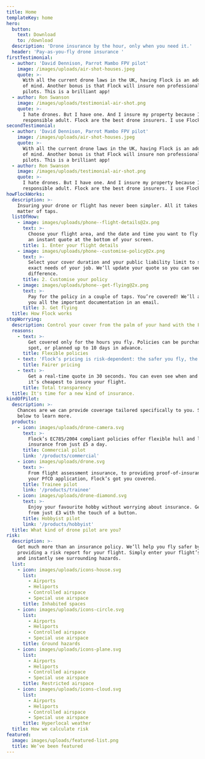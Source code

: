 ```yaml
---
title: Home
templateKey: home
hero:
  button:
    text: Download
    to: /download
  description: 'Drone insurance by the hour, only when you need it.'
  header: 'Pay-as-you-fly drone insurance '
firstTestimonial:
  - author: 'David Dennison, Parrot Mambo FPV pilot'
    image: /images/uploads/air-shot-houses.jpeg
    quote: >-
      With all the current drone laws in the UK, having Flock is an added peace
      of mind. Another bonus is that Flock will insure non professional drone
      pilots. This is a brilliant app!
  - author: Ron Swanson
    image: /images/uploads/testimonial-air-shot.png
    quote: >-
      I hate drones. But I have one. And I insure my property because I'm a
      responsible adult. Flock are the best drone insurers. I use Flock.
secondTestimonial:
  - author: 'David Dennison, Parrot Mambo FPV pilot'
    image: /images/uploads/air-shot-houses.jpeg
    quote: >-
      With all the current drone laws in the UK, having Flock is an added peace
      of mind. Another bonus is that Flock will insure non professional drone
      pilots. This is a brilliant app!
  - author: Ron Swanson
    image: /images/uploads/testimonial-air-shot.png
    quote: >-
      I hate drones. But I have one. And I insure my property because I'm a
      responsible adult. Flock are the best drone insurers. I use Flock.
howFlockWorks:
  description: >-
    Insuring your drone or flight has never been simpler. All it takes is a
    matter of taps.
  listOfHow:
    - image: images/uploads/phone--flight-details@2x.png
      text: >-
        Choose your flight area, and the date and time you want to fly. Receive
        an instant quote at the bottom of your screen.
      title: 1. Enter your flight details
    - image: images/uploads/phone--customise-policy@2x.png
      text: >-
        Select your cover duration and your public liability limit to suit the
        exact needs of your job. We’ll update your quote so you can see the
        difference.
      title: 2. Customise your policy
    - image: images/uploads/phone--get-flying@2x.png
      text: >-
        Pay for the policy in a couple of taps. You’re covered! We’ll also send
        you all the important documentation in an email.
      title: 3. Get flying
  title: How Flock works
stopWorrying:
  description: Control your cover from the palm of your hand with the Flock Cover app.
  reasons:
    - text: >-
        Get covered only for the hours you fly. Policies can be purchased on the
        spot, or planned up to 10 days in advance.
      title: Flexible policies
    - text: 'Flock’s pricing is risk-dependent: the safer you fly, the less you pay.'
      title: Fairer pricing
    - text: >-
        Get a real-time quote in 30 seconds. You can even see when and where
        it’s cheapest to insure your flight.
      title: Total transparency
  title: It's time for a new kind of insurance.
kindOfPilot:
  description: >-
    Chances are we can provide coverage tailored specifically to you. Select
    below to learn more.
  products:
    - icon: images/uploads/drone-camera.svg
      text: >-
        Flock’s EC785/2004 compliant policies offer flexible hull and liability
        insurance from just £5 a day.
      title: Commercial pilot
      link: '/products/commercial'
    - icon: images/uploads/drone.svg
      text: >-
        From flight assessment insurance, to providing proof-of-insurance in
        your PfCO application, Flock’s got you covered.
      title: Trainee pilot
      link: '/products/trainee'
    - icon: images/uploads/drone-diamond.svg
      text: >-
        Enjoy your favourite hobby without worrying about insurance. Get covered
        from just £3 with the touch of a button.
      title: Hobbyist pilot
      link: '/products/hobbyist'
  title: What kind of drone pilot are you?
risk:
  description: >-
    Get much more than an insurance policy. We’ll help you fly safer by
    providing a risk report for your flight. Simply enter your flight’s details
    and instantly see surrounding hazards.
  list:
    - icon: images/uploads/icons-house.svg
      list:
        - Airports
        - Heliports
        - Controlled airspace
        - Special use airspace
      title: Inhabited spaces
    - icon: images/uploads/icons-circle.svg
      list:
        - Airports
        - Heliports
        - Controlled airspace
        - Special use airspace
      title: Ground hazards
    - icon: images/uploads/icons-plane.svg
      list:
        - Airports
        - Heliports
        - Controlled airspace
        - Special use airspace
      title: Restricted airspace
    - icon: images/uploads/icons-cloud.svg
      list:
        - Airports
        - Heliports
        - Controlled airspace
        - Special use airspace
      title: Hyperlocal weather
  title: How we calculate risk
featured:
  image: images/uploads/featured-list.png
  title: We’ve been featured
---
```


